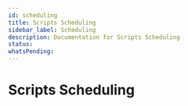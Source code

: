 ```yaml
---
id: scheduling
title: Scripts Scheduling
sidebar_label: Scheduling
description: Documentation for Scripts Scheduling
status: 
whatsPending: 
---
```


# Scripts Scheduling

